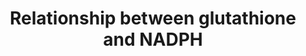 ---
annotations:
- id: PW:0000373
  parent: regulatory pathway
  type: Pathway Ontology
  value: glutathione conjugation pathway
authors:
- Richard10
- MaintBot
- Mkutmon
- Egonw
- Lindarieswijk
citedin:
- link: PMC7645421
  title: Unraveling the blood transcriptome after real-life exposure of Wistar-rats
    to PM2.5, PM1 and water-soluble metals in the ambient air (2020)
description: ''
last-edited: 2019-09-17
organisms:
- Rattus norvegicus
redirect_from:
- /index.php/Pathway:WP2562
- /instance/WP2562
- /instance/WP2562_r106972
revision: r106972
schema-jsonld:
- '@context': https://schema.org/
  '@id': https://wikipathways.github.io/pathways/WP2562.html
  '@type': Dataset
  creator:
    '@type': Organization
    name: WikiPathways
  description: ''
  keywords:
  - 13,14-Dihydro-15-oxo-lipoxin A4
  - 2Phosphoglyceric
  - 4-Hydroxynonenal
  - 5-HPETE
  - 6-Phosphogluconic
  - 6-PhosphonogluconoD-lactone
  - Abcc1
  - Aldoa
  - Alox5
  - Anpep
  - Arachidonic acid
  - Bax
  - Casp3
  - Cdkn1a
  - Cysteinylglycine
  - D-Glucose
  - D-Glyceraldehyde3-phosphate
  - D-Ribose 5-phosphate
  - D-Ribulose 5-phosphate
  - D-xylulose 5-phosphate
  - Dffa
  - Dffb
  - Dpep2
  - Eno1
  - Fas
  - Fe2+
  - Fe3+
  - Fructose 1,6bisphosphate
  - Fructose 6phosphate
  - Fth1
  - Ftl
  - G6pd
  - GammaGlutamyl
  - GammaGlutamylcysteine
  - Gapdh
  - Gck
  - Gclc
  - Gclm
  - Glucose 1-phosphate
  - Glucose 6phosphate
  - Glutathione
  - Glyceraldehyde 3phosphate
  - Glyceric1,3biphosphate
  - Glycerol 3phosphate
  - Glycine
  - Gpi
  - Gpx4
  - Gsn
  - Gsr
  - Gss
  - Gsta4
  - Gstp1
  - H2O2
  - L-Cysteine
  - L-Erythrulose
  - L-Glutamic acid
  - LTB4
  - LTB4dh
  - Lipoxin A4
  - Ltc4s
  - Map3k5
  - Mapk8
  - Mapkapk2
  - Mdm2
  - NADH
  - NADPH
  - Nnt
  - Nqo1
  - Pfkl
  - Pgam2
  - Pgd
  - Pgk1
  - Pgk2
  - Pgls
  - Pgm1
  - Pgm2
  - PhosphoEnolpyruvate
  - Pklr
  - Pkm2
  - Ptgr1
  - Pyruvate
  - RadicalCysteinylglycine
  - Rpe
  - Rpia
  - Rrm2
  - Sedoheptulose
  - Slc40a1
  - Taldo1
  - Tf
  - Tfr2
  - Tfrc
  - Tkt
  - Tp53
  - Txn1
  - Txnrd1
  - Ugdh
  - Ugp2
  - Ugt8
  - Uridine 3-phosphate
  - Uridine 5-diphosphate
  - Uridine diphosphate glucose
  - Uridine diphosphate glucuronic acid
  license: CC0
  name: Relationship between glutathione and NADPH
seo: CreativeWork
title: Relationship between glutathione and NADPH
wpid: WP2562
---